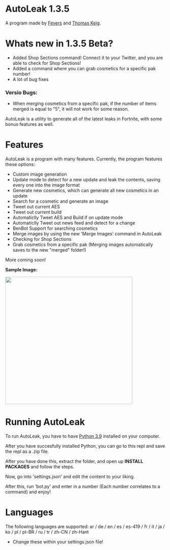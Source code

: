 # AutoLeak 1.3.5

A program made by [Fevers](https://twitter.com/itsfevers__) and [Thomas Keig](https://twitter.com/thomaskeig_).

# Whats new in 1.3.5 Beta?
- Added Shop Sections command! Connect it to your Twitter, and you are able to check for Shop Sections!
- Added a command where you can grab cosmetics for a specific pak number!
- A lot of bug fixes

### Versio Bugs:
- When merging cosmetics from a specific pak, if the number of items merged is equal to "5", it will not work for some reason.

AutoLeak is a utility to generate all of the latest leaks in Fortnite, with some bonus features as well.

# Features
AutoLeak is a program with many features.
Currently, the program features these options:
- Custom image generation
- Update mode to detect for a new update and leak the contents, saving every one into the image format
- Generate new cosmetics, which can generate all new cosmetics in an update
- Search for a cosmetic and generate an image
- Tweet out current AES
- Tweet out current build
- Automaticlly Tweet AES and Build if on update mode
- Automaticlly Tweet out news feed and detect for a change
- BenBot Support for searching cosmetics
- Merge images by using the new 'Merge Images' command in AutoLeak
- Checking for Shop Sections
- Grab cosmetics from a specific pak
(Merging images automatically saves to the new "merged" folder!)

More coming soon!

**Sample Image:**

<p align="left">
    <img src="https://i.ibb.co/gWbYFyV/CID-731-Athena-Commando-F-Neon.png" width="400" draggable="false">
</p>

# Running AutoLeak
To run AutoLeak, you have to have [Python 3.9](https://www.microsoft.com/en-us/p/python-39/9p7qfqmjrfp7) installed on your computer.

After you have succesfully installed Python, you can go to this repl and save the repl as a .zip file.

After you have done this, extract the folder, and open up **INSTALL PACKAGES** and follow the steps.

Now, go into 'settings.json' and edit the content to your liking.

After this, run 'bot.py' and enter in a number (Each number correlates to a command) and enjoy!

# Languages
The following languages are supported: ar / de / en / es / es-419 / fr / it / ja / ko / pl / pt-BR / ru / tr / zh-CN / zh-Hant
- Change these within your settings.json file!
